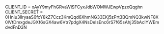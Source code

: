CLIENT_ID = xAyY9myFhGRvaWiSFCyxJdbWOMWJEwpVpzxQqghn
CLIENT_SECRET = 0Hnlu3lIryaaS6fcY8kZ7Ccz3KmQqd6XhmNG33EKj5zPrt3BQmNQ3kwNF8X0lVtDmxgdeJGXf6sGX4aw6Vtr7pdgX4NsDelsEnc6rS7f65sAhj35bAcIYWEmdvdFnD3N
